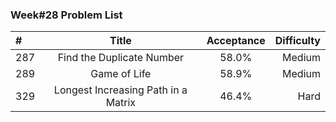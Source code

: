 ###       Week#28 Problem List

| #  | Title  | Acceptance | Difficulty
| :------------ |:---------------:| :-----:| -----:|
| 287     | Find the Duplicate Number | 58.0% | Medium  |
| 289     | Game of Life | 58.9% | Medium  |
| 329     | Longest Increasing Path in a Matrix | 46.4% | Hard |
